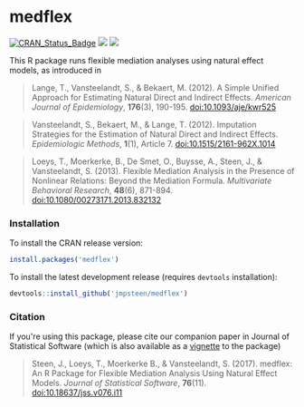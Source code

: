 medflex
=======

[![CRAN_Status_Badge](http://www.r-pkg.org/badges/version/medflex)](https://CRAN.R-project.org/package=medflex)
[![](http://cranlogs.r-pkg.org/badges/medflex)](https://CRAN.R-project.org/package=medflex) [![](http://cranlogs.r-pkg.org/badges/grand-total/medflex)](https://CRAN.R-project.org/package=medflex)


This R package runs flexible mediation analyses using natural effect models, as introduced in

> Lange, T., Vansteelandt, S., & Bekaert, M. (2012). A Simple Unified Approach for
Estimating Natural Direct and Indirect Effects. *American Journal of Epidemiology*,
**176**(3), 190-195. [doi:10.1093/aje/kwr525](https://dx.doi.org/10.1093/aje/kwr525)

> Vansteelandt, S., Bekaert, M., & Lange, T. (2012). Imputation Strategies for the
Estimation of Natural Direct and Indirect Effects. *Epidemiologic Methods*, **1**(1), Article 7. [doi:10.1515/2161-962X.1014](https://dx.doi.org/10.1515/2161-962X.1014)

> Loeys, T., Moerkerke, B., De Smet, O., Buysse, A., Steen, J., & Vansteelandt, S.
(2013). Flexible Mediation Analysis in the Presence of Nonlinear Relations: Beyond the
Mediation Formula. *Multivariate Behavioral Research*, **48**(6), 871-894. [doi:10.1080/00273171.2013.832132](https://dx.doi.org/10.1080/00273171.2013.832132)


### Installation

To install the CRAN release version: 
```R
install.packages('medflex')
```

To install the latest development release (requires `devtools` installation):
```R
devtools::install_github('jmpsteen/medflex')
```


### Citation

If you're using this package, please cite our companion paper in Journal of Statistical Software (which is also available as a [vignette](https://cran.r-project.org/web/packages/medflex/vignettes/medflex.pdf) to the package)

> Steen, J., Loeys, T., Moerkerke B., & Vansteelandt, S. (2017). medflex: An R Package for Flexible Mediation Analysis Using Natural Effect Models. *Journal of Statistical Software*, **76**(11). [doi:10.18637/jss.v076.i11](https://www.jstatsoft.org/article/view/v076i11)

